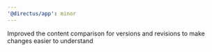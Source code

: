 ```yaml
---
'@directus/app': minor
---
```


Improved the content comparison for versions and revisions to make changes easier to understand
